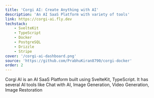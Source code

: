 ```yaml
---
title: 'Corgi AI: Create Anything with AI'
description: 'An AI SaaS Platform with variety of tools'
link: https://corgi-ai.fly.dev
techstack:
    - SvelteKit
    - TypeScript
    - Docker
    - PostgreSQL
    - Drizzle
    - Stripe
cover: '/corgi-ai-dashboard.png'
source: 'https://github.com/PrabhuKiran8790/corgi-docker'
order: 2
---
```


Corgi AI is an AI SaaS Platform built using SvelteKit, TypeScript. It has several AI tools like Chat with AI, Image Generation, Video Generation, Image Restoration